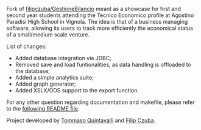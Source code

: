 Fork of [filipczuba/GestioneBilancio](https://github.com/filipczuba/GestioneBilancio) meant as a showcase for first and second year students attending 
the Tecnico Economico profile at Agostino Paradisi High School in Vignola.
The idea is that of a business managing software, allowing its users to track more efficiently the economical status of a small/medium scale venture.

List of changes:

- Added database integration via JDBC;
- Removed save and load funtionalities, as data handling is offloaded to the database;
- Added a simple analytics suite;
- Added graph generator;
- Added XSLX/ODS support to the export function.

For any other question regarding documentation and makefile, please refer to the [following README file](https://github.com/filipczuba/GestioneBilancio/blob/master/README.md).

Project developed by [Tommaso Quintavalli](https://github.com/tommaso2311) and [Filip Czuba](https://github.com/filipczuba).
